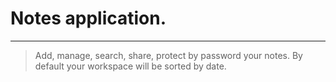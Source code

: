 # Notes application.
---

> Add, manage, search, share, protect by password your notes. By default your workspace will be sorted by date.
